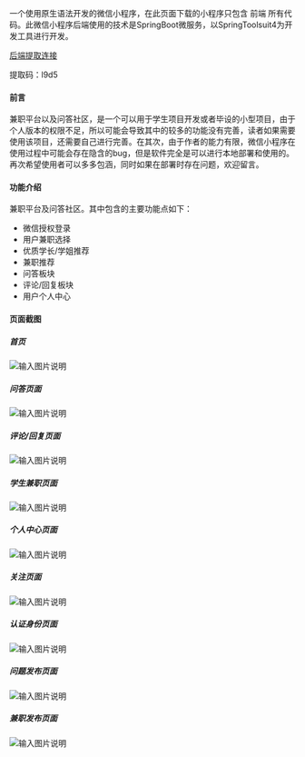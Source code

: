 一个使用原生语法开发的微信小程序，在此页面下载的小程序只包含 前端 所有代码。此微信小程序后端使用的技术是SpringBoot微服务，以SpringToolsuit4为开发工具进行开发。

[后端提取连接](https://pan.baidu.com/s/1k7UAxdh4EzzTj4c1H5tGHA)

提取码：l9d5

#### 前言
兼职平台以及问答社区，是一个可以用于学生项目开发或者毕设的小型项目，由于个人版本的权限不足，所以可能会导致其中的较多的功能没有完善，读者如果需要使用该项目，还需要自己进行完善。在其次，由于作者的能力有限，微信小程序在使用过程中可能会存在隐含的bug，但是软件完全是可以进行本地部署和使用的。再次希望使用者可以多多包涵，同时如果在部署时存在问题，欢迎留言。

#### 功能介绍
兼职平台及问答社区。其中包含的主要功能点如下：
- 微信授权登录
- 用户兼职选择
- 优质学长/学姐推荐
- 兼职推荐
- 问答板块
- 评论/回复板块
- 用户个人中心


#### 页面截图
##### 首页

![输入图片说明](https://images.gitee.com/uploads/images/2022/0629/142219_24d4010f_9815958.png "1.png")

##### 问答页面

![输入图片说明](https://images.gitee.com/uploads/images/2022/0629/142243_4cde59c3_9815958.png "2.png")

##### 评论/回复页面

![输入图片说明](https://images.gitee.com/uploads/images/2022/0629/142254_cf9b175a_9815958.png "3.png")

##### 学生兼职页面 

![输入图片说明](https://images.gitee.com/uploads/images/2022/0629/142307_4978d035_9815958.png "4.png")

##### 个人中心页面

![输入图片说明](https://images.gitee.com/uploads/images/2022/0629/142319_e3c61ac7_9815958.png "5.png")

##### 关注页面

![输入图片说明](https://images.gitee.com/uploads/images/2022/0629/142329_a21a5f3b_9815958.png "6.png")

##### 认证身份页面

![输入图片说明](https://images.gitee.com/uploads/images/2022/0629/142340_29de2afc_9815958.png "7.png")

##### 问题发布页面

![输入图片说明](https://images.gitee.com/uploads/images/2022/0629/142354_12265844_9815958.png "8.png")

##### 兼职发布页面

![输入图片说明](https://images.gitee.com/uploads/images/2022/0629/142405_376a6bc0_9815958.png "9.png")


